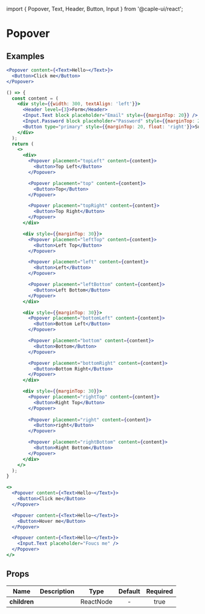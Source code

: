 import { Popover, Text, Header, Button, Input } from '@caple-ui/react';

# Popover

## Examples

```jsx header=기본&nbsp;예제
<Popover content={<Text>Hello~</Text>}>
  <Button>Click me</Button>
</Popover>
```

```jsx header=Placement
() => {
  const content = (
    <div style={{width: 300, textAlign: 'left'}}>
      <Header level={3}>Form</Header>
      <Input.Text block placeholder="Email" style={{marginTop: 20}} />
      <Input.Password block placeholder="Password" style={{marginTop: 20}} />
      <Button type="primary" style={{marginTop: 20, float: 'right'}}>Submit</Button>
    </div>
  );
  return (
    <>
      <div>
        <Popover placement="topLeft" content={content}>
          <Button>Top Left</Button>
        </Popover>

        <Popover placement="top" content={content}>
          <Button>Top</Button>
        </Popover>

        <Popover placement="topRight" content={content}>
          <Button>Top Right</Button>
        </Popover>
      </div>

      <div style={{marginTop: 30}}>
        <Popover placement="leftTop" content={content}>
          <Button>Left Top</Button>
        </Popover>

        <Popover placement="left" content={content}>
          <Button>Left</Button>
        </Popover>

        <Popover placement="leftBottom" content={content}>
          <Button>Left Bottom</Button>
        </Popover>
      </div>

      <div style={{marginTop: 30}}>
        <Popover placement="bottomLeft" content={content}>
          <Button>Bottom Left</Button>
        </Popover>

        <Popover placement="bottom" content={content}>
          <Button>Bottom</Button>
        </Popover>

        <Popover placement="bottomRight" content={content}>
          <Button>Bottom Right</Button>
        </Popover>
      </div>

      <div style={{marginTop: 30}}>
        <Popover placement="rightTop" content={content}>
          <Button>Right Top</Button>
        </Popover>
        
        <Popover placement="right" content={content}>
          <Button>right</Button>
        </Popover>

        <Popover placement="rightBottom" content={content}>
          <Button>Right Bottom</Button>
        </Popover>
      </div>
    </>
  );
}
```

```jsx header=Trigger
<>
  <Popover content={<Text>Hello~</Text>}>
    <Button>Click me</Button>
  </Popover>

  <Popover content={<Text>Hello~</Text>}>
    <Button>Hover me</Button>
  </Popover>

  <Popover content={<Text>Hello~</Text>}>
    <Input.Text placeholder="Foucs me" />
  </Popover>
</>
```

## Props
| Name | Description | Type | Default | Required |
|:---:|:---:|:---:|:---:|:---:|
| **children** |  | ReactNode | - | true |

<style jsx global>{`
  .component-container {
    padding-left: 40px;
    padding-right: 40px;
    text-align: center;
  }

  .caple-popover:not(:last-child) {
    margin-right: 16px;
  }
`}</style>